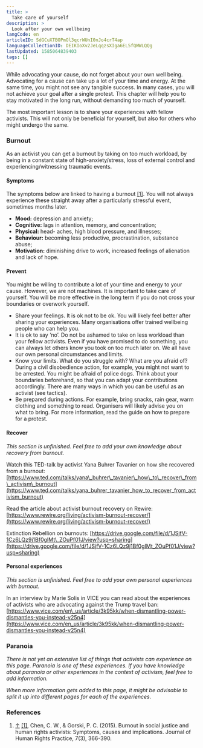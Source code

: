 ```yaml
---
title: >
  Take care of yourself
description: >
  Look after your own wellbeing
langCode: en
articleID: SdGCuXTBOPmOl3qcrWUnI0nJo4crT4ap
languageCollectionID: DEIKIoXv2JeLqqzsXIga6EL5fQWWLQQg
lastUpdated: 1585064839403
tags: []
---
```


While advocating your cause, do not forget about your own well being. Advocating for a cause can take up a lot of your time and energy. At the same time, you might not see any tangible success. In many cases, you will not achieve your goal after a single protest. This chapter will help you to stay motivated in the long run, without demanding too much of yourself.

The most important lesson is to share your experiences with fellow activists. This will not only be beneficial for yourself, but also for others who might undergo the same.

### Burnout

As an activist you can get a burnout by taking on too much workload, by being in a constant state of high-anxiety/stress, loss of external control and experiencing/witnessing traumatic events.

#### Symptoms

The symptoms below are linked to having a burnout [\[1\]](https://webcache.googleusercontent.com/search?q=cache:f45mKSr3n4MJ:https://www.activisthandbook.org/index.php/Take_care_of_yourself+&cd=2&hl=nl&ct=clnk&gl=nl&client=safari#cite_note-1). You will not always experience these straight away after a particularly stressful event, sometimes months later.

-   **Mood:** depression and anxiety;
-   **Cognitive:** lags in attention, memory, and concentration;
-   **Physical:** head- aches, high blood pressure, and illnesses;
-   **Behaviour:** becoming less productive, procrastination, substance abuse;
-   **Motivation:** diminishing drive to work, increased feelings of alienation and lack of hope.

#### Prevent

You might be willing to contribute a lot of your time and energy to your cause. However, we are not machines. It is important to take care of yourself. You will be more effective in the long term if you do not cross your boundaries or overwork yourself.

-   Share your feelings. It is ok not to be ok. You will likely feel better after sharing your experiences. Many organisations offer trained wellbeing people who can help you.
-   It is ok to say ‘no’. Do not be ashamed to take on less workload than your fellow activists. Even if you have promised to do something, you can always let others know you took on too much later on. We all have our own personal circumstances and limits.
-   Know your limits. What do you struggle with? What are you afraid of? During a civil disobedience action, for example, you might not want to be arrested. You might be afraid of police dogs. Think about your boundaries beforehand, so that you can adapt your contributions accordingly. There are many ways in which you can be useful as an activist (see tactics).
-   Be prepared during actions. For example, bring snacks, rain gear, warm clothing and something to read. Organisers will likely advise you on what to bring. For more information, read the guide on how to prepare for a protest.

#### Recover

_This section is unfinished. Feel free to add your own knowledge about recovery from burnout._

Watch this TED-talk by activist Yana Buhrer Tavanier on how she recovered from a burnout: [https://www.ted.com/talks/yana\_buhrer\_tavanier\_how\_to\_recover\_from\_activism\_burnout](https://www.ted.com/talks/yana_buhrer_tavanier_how_to_recover_from_activism_burnout)

Read the article about activist burnout recovery on Rewire: [https://www.rewire.org/living/activism-burnout-recover/](https://www.rewire.org/living/activism-burnout-recover/)

Extinction Rebellion on burnouts: [https://drive.google.com/file/d/1JSjfV-1Cz6LQz9j1Bf0gIMt\_ZOuPf01J/view?usp=sharing](https://drive.google.com/file/d/1JSjfV-1Cz6LQz9j1Bf0gIMt_ZOuPf01J/view?usp=sharing)

#### Personal experiences

_This section is unfinished. Feel free to add your own personal experiences with burnout._

In an interview by Marie Solis in VICE you can read about the experiences of activists who are advocating against the Trump travel ban: [https://www.vice.com/en\_us/article/3k95kk/when-dismantling-power-dismantles-you-instead-v25n4](https://www.vice.com/en_us/article/3k95kk/when-dismantling-power-dismantles-you-instead-v25n4)

### Paranoia

_There is not yet an extensive list of things that activists can experience on this page. Paranoia is one of these experiences. If you have knowledge about paranoia or other experiences in the context of activism, feel free to add information._

_When more information gets added to this page, it might be advisable to split it up into different pages for each of the experiences._

### References

1.  [↑](https://webcache.googleusercontent.com/search?q=cache:f45mKSr3n4MJ:https://www.activisthandbook.org/index.php/Take_care_of_yourself+&cd=2&hl=nl&ct=clnk&gl=nl&client=safari#cite_ref-1) [\[1\]](https://doi.org/10.1093/jhuman/huv011), Chen, C. W., & Gorski, P. C. (2015). Burnout in social justice and human rights activists: Symptoms, causes and implications. Journal of Human Rights Practice, 7(3), 366-390.